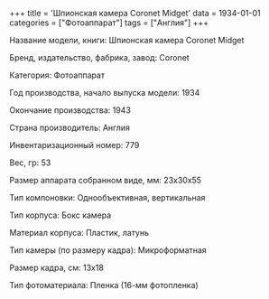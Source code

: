 +++
title = 'Шпионская камера Coronet Midget'
data = 1934-01-01
categories = ["Фотоаппарат"]
tags = ["Англия"]
+++

Название модели, книги: Шпионская камера Coronet Midget

Бренд, издательство, фабрика, завод: Coronet

Категория: Фотоаппарат

Год производства, начало выпуска модели: 1934

Окончание производства: 1943

Страна производитель: Англия

Инвентаризационный номер: 779

Вес, гр: 53

Размер аппарата  собранном виде, мм: 23х30х55

Тип компоновки: Однообъективная, вертикальная

Тип корпуса: Бокс камера

Материал корпуса: Пластик, латунь

Тип камеры (по размеру кадра): Микроформатная

Размер кадра, см: 13х18

Тип фотоматериала: Пленка (16-мм фотопленка)


